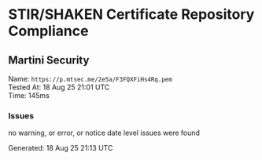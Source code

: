 # STIR/SHAKEN Certificate Repository Compliance

## Martini Security

Name: `https://p.mtsec.me/2e5a/F3FQXFiHs4Rq.pem`\
Tested At: 18 Aug 25 21:01 UTC\
Time: 145ms

### Issues

no warning, or error, or notice date level issues were found

Generated: 18 Aug 25 21:13 UTC